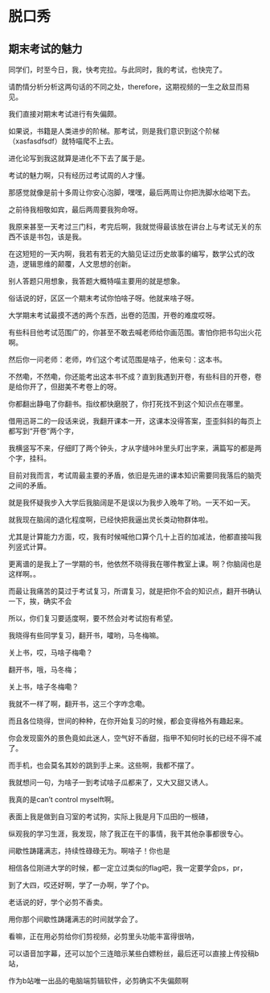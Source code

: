# 脱口秀

## 期末考试的魅力

同学们，时至今日，我，快考完拉。与此同时，我的考试，也快完了。

请酌情分析分析这两句话的不同之处，therefore，这期视频的一生之敌显而易见。

我们直接对期末考试进行有失偏颇。

如果说，书籍是人类进步的阶梯。那考试，则是我们意识到这个阶梯（xasfasdfsdf）就特喵爬不上去。

进化论写到我这就算是进化不下去了属于是。

考试的魅力啊，只有经历过考试周的人才懂。

那感觉就像是前十多周让你安心泡脚，嘿嘿，最后两周让你把洗脚水给喝下去。

之前待我相敬如宾，最后两周要我狗命呀。

我原来甚至一天考过三门科，考完后啊，我就觉得最该放在讲台上与考试无关的东西不该是书包，该是我。

在这短短的一天内啊，我若有若无的大脑见证过历史故事的编写，数学公式的改造，逻辑思维的颠覆，人文思想的创新。

别人答题只用想象，我答题大概特喵主要用的就是想象。

俗话说的好，区区一个期末考试你怕啥子呀。他就来啥子呀。

大学期末考试最摸不透的两个东西，出卷的范围，开卷的难度哎呀。

有些科目他考试范围广的，你甚至不敢去喊老师给你画范围。害怕你把书勾出火花啊。

然后你一问老师：老师，咋们这个考试范围是啥子，他来句：这本书。

不然嘞，不然嘞，你还能考出这本书不成？直到我遇到开卷，有些科目的开卷，卷是给你开了，但甜美不考卷上的呀。

你都翻出静电了你翻书。指纹都快磨脱了，你打死找不到这个知识点在哪里。

借用迅哥二的一段话来说，我翻开课本一开，这课本没得答案，歪歪斜斜的每页上都写到“开卷”两个字，

我横竖写不来，仔细盯了两个钟头，才从字缝咔咔里头盯出字来，满篇写的都是两个字，挂科。

目前对我而言，考试周最主要的矛盾，依旧是先进的课本知识需要同我落后的脑壳之间的矛盾。

就是我怀疑我步入大学后我脑阔是不是误以为我步入晚年了哟。一天不如一天。

就我现在脑阔的退化程度啊，已经快把我逼出灵长类动物群体啦。

尤其是计算能力方面，哎，我有时候喊他口算个几十上百的加减法，他都直接叫我列竖式计算。

更离谱的是我上了一学期的书，他依然不晓得我在哪件教室上课。啊？你脑阔也是这样啊。。

而最让我痛苦的莫过于考试复习，所谓复习，就是把你不会的知识点，翻开书确认一下，挨，确实不会

所以，你们复习要适度啊，要不然会对考试抱有希望。

我晓得有些同学复习，翻开书，嚯哟，马冬梅嘛。

关上书，哎，马啥子梅嘞？

翻开书，哦，马冬梅；

关上书，啥子冬梅嘞？

我就不一样了啊，翻开书，这三个字咋念嘞。

而且各位晓得，世间的种种，在你开始复习的时候，都会变得格外有趣起来。

你会发现窗外的景色竟如此迷人，空气好不香甜，指甲不知何时长的已经不得不减了。

而手机，也会莫名其妙的跳到手上来。这些啊，我都不摆了。

我就想问一句，为啥子一到考试啥子瓜都来了，又大又甜又诱人。

我真的是can’t control myselft啊。

表面上我是做到自习室的考试狗，实际上我是月下瓜田的一根碴，

纵观我的学习生涯，我发现，除了我正在干的事情，我干其他杂事都很专心。

间歇性踌躇满志，持续性碌碌无为。啊啥子！你也是

相信各位刚进大学的时候，都一定立过类似的flag吧，我一定要学会ps，pr，

到了大四，哎还好啊，学了一办啊，学了个p。

老话说的好，学个必剪不香卖。

用你那个间歇性踌躇满志的时间就学会了。

看嘛，正在用必剪给你们剪视频，必剪里头功能丰富得很呐，

可以语音加字幕，还可以加个三连暗示某些白嫖粉丝，最后还可以直接上传投稿b站，

作为b站唯一出品的电脑端剪辑软件，必剪确实不失偏颇啊